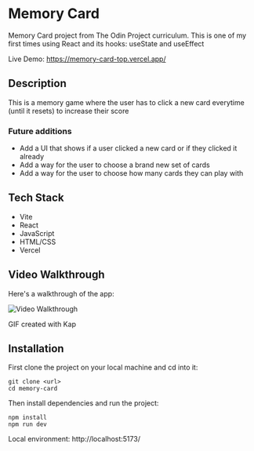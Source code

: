 # Memory Card

Memory Card project from The Odin Project curriculum. This is one of my first times using React and its hooks: useState and useEffect

Live Demo: https://memory-card-top.vercel.app/

## Description

This is a memory game where the user has to click a new card everytime (until it resets) to increase their score

### Future additions

- Add a UI that shows if a user clicked a new card or if they clicked it already
- Add a way for the user to choose a brand new set of cards
- Add a way for the user to choose how many cards they can play with

## Tech Stack

- Vite
- React
- JavaScript
- HTML/CSS
- Vercel

## Video Walkthrough

Here's a walkthrough of the app:

<img src='src/assets/memory-card-walkthrough.gif' title='Video Walkthrough' width='' alt='Video Walkthrough' />

<!-- Replace this with whatever GIF tool you used! -->

GIF created with Kap

## Installation

First clone the project on your local machine and cd into it:

```
git clone <url>
cd memory-card
```

Then install dependencies and run the project:

```
npm install
npm run dev
```

Local environment: http://localhost:5173/
